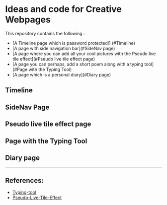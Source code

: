 # Ideas and code for Creative Webpages

This repository contains the following :
+ [A Timeline page which is password protected!] (#Timeline)
+ [A page with side navigation bar](#SideNav page)
+ [A page where you can add all your cool pictures with the Pseudo live tile effect](#Pseudo live tile effect page)
+ [A page you can perhaps, add a short poem along with a typing tool](#Page with the Typing Tool)
+ [A page which is a personal diary](#Diary page)

## Timeline

## SideNav Page

## Pseudo live tile effect page

## Page with the Typing Tool

## Diary page
_______

## References:
+ [Typing-tool](https://github.com/ashwin-pc/Typing-Tool)
+ [Pseudo-Live-Tile-Effect](https://codepen.io/Werty7098/pen/apJdLV)
